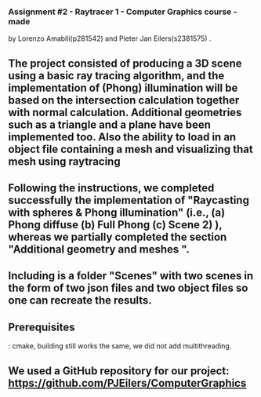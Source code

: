 ### Assignment #2 - Raytracer 1 - Computer Graphics course - made
by Lorenzo Amabili(p281542) and Pieter Jan Eilers(s2381575) .
## The project consisted of producing a 3D scene using a basic ray tracing algorithm, and the implementation of (Phong) illumination will be based on the intersection calculation together with normal calculation. Additional geometries such as a triangle and a plane have been implemented too. Also the ability to load in an object file containing a mesh and visualizing that mesh using raytracing
## Following the instructions, we completed successfully the implementation of "Raycasting with spheres & Phong illumination" (i.e., (a) Phong diffuse (b) Full Phong (c) Scene 2) ), whereas we partially completed the section "Additional geometry and meshes ".
## Including is a folder "Scenes" with two scenes in the form of two json files and two object files so one can recreate the results.

## Prerequisites
: cmake, building still works the same, we did not add multithreading. 
## We used a GitHub repository for our project: https://github.com/PJEilers/ComputerGraphics